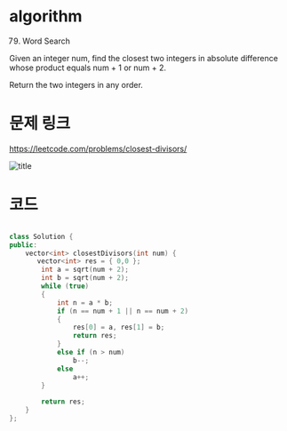﻿# algorithm 
79. Word Search
  
Given an integer num, find the closest two integers in absolute difference whose product equals num + 1 or num + 2.

Return the two integers in any order.



# 문제 링크    
https://leetcode.com/problems/closest-divisors/


![title](https://github.com/jungmin3834/algorithm/blob/master/image/closest-divisors.png)

# 코드

```cpp

class Solution {
public:
    vector<int> closestDivisors(int num) {
       vector<int> res = { 0,0 };
		int a = sqrt(num + 2);
		int b = sqrt(num + 2);
		while (true)
		{
			int n = a * b;
			if (n == num + 1 || n == num + 2)
			{
				res[0] = a, res[1] = b;
				return res;
			}
			else if (n > num)
				b--;
			else
				a++;
		}
		
		return res;
    }
};

```
